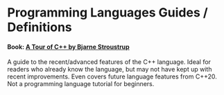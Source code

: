 # Programming Languages Guides / Definitions

#### Book: [A Tour of C++ by Bjarne Stroustrup](https://learning.oreilly.com/library/view/a-tour-of/9780134998053/)

A guide to the recent/advanced features of the C++ language. Ideal for readers who already know the language, but may not have kept up with recent improvements. Even covers future language features from C++20. Not a programming language tutorial for beginners.
